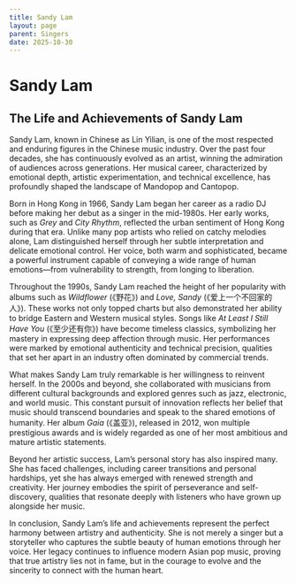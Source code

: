 ```yaml
---
title: Sandy Lam
layout: page
parent: Singers
date: 2025-10-30
---
```

# Sandy Lam

## The Life and Achievements of Sandy Lam

Sandy Lam, known in Chinese as Lin Yilian, is one of the most respected and enduring figures in the Chinese music industry. Over the past four decades, she has continuously evolved as an artist, winning the admiration of audiences across generations. Her musical career, characterized by emotional depth, artistic experimentation, and technical excellence, has profoundly shaped the landscape of Mandopop and Cantopop.

Born in Hong Kong in 1966, Sandy Lam began her career as a radio DJ before making her debut as a singer in the mid-1980s. Her early works, such as _Grey_ and _City Rhythm_, reflected the urban sentiment of Hong Kong during that era. Unlike many pop artists who relied on catchy melodies alone, Lam distinguished herself through her subtle interpretation and delicate emotional control. Her voice, both warm and sophisticated, became a powerful instrument capable of conveying a wide range of human emotions—from vulnerability to strength, from longing to liberation.

Throughout the 1990s, Sandy Lam reached the height of her popularity with albums such as _Wildflower_ (《野花》) and _Love, Sandy_ (《爱上一个不回家的人》). These works not only topped charts but also demonstrated her ability to bridge Eastern and Western musical styles. Songs like _At Least I Still Have You_ (《至少还有你》) have become timeless classics, symbolizing her mastery in expressing deep affection through music. Her performances were marked by emotional authenticity and technical precision, qualities that set her apart in an industry often dominated by commercial trends.

What makes Sandy Lam truly remarkable is her willingness to reinvent herself. In the 2000s and beyond, she collaborated with musicians from different cultural backgrounds and explored genres such as jazz, electronic, and world music. This constant pursuit of innovation reflects her belief that music should transcend boundaries and speak to the shared emotions of humanity. Her album _Gaia_ (《盖亚》), released in 2012, won multiple prestigious awards and is widely regarded as one of her most ambitious and mature artistic statements.

Beyond her artistic success, Lam’s personal story has also inspired many. She has faced challenges, including career transitions and personal hardships, yet she has always emerged with renewed strength and creativity. Her journey embodies the spirit of perseverance and self-discovery, qualities that resonate deeply with listeners who have grown up alongside her music.

In conclusion, Sandy Lam’s life and achievements represent the perfect harmony between artistry and authenticity. She is not merely a singer but a storyteller who captures the subtle beauty of human emotions through her voice. Her legacy continues to influence modern Asian pop music, proving that true artistry lies not in fame, but in the courage to evolve and the sincerity to connect with the human heart.
